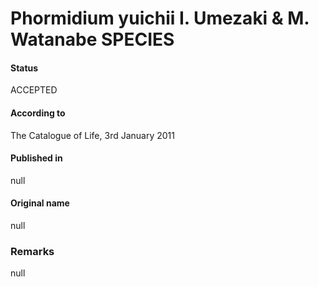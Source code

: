 Phormidium yuichii I. Umezaki & M. Watanabe SPECIES
=======

#### Status
ACCEPTED

#### According to
The Catalogue of Life, 3rd January 2011

#### Published in
null

#### Original name
null

### Remarks
null